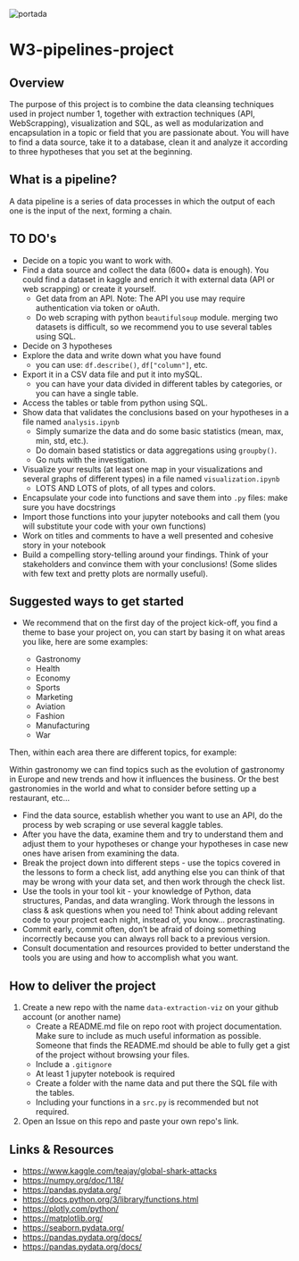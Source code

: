 ![portada](https://github.com/Ironhack-Data-Madrid-Enero-2021/W3-pipelines-project/blob/master/portadaw3.jpg)

# W3-pipelines-project

## Overview

The purpose of this project is to combine the data cleansing techniques used in project number 1, together with extraction techniques (API, WebScrapping), visualization and SQL, as well as modularization and encapsulation in a topic or field that you are passionate about. You will have to find a data source, take it to a database, clean it and analyze it according to three hypotheses that you set at the beginning.

## What is a pipeline?
A data pipeline is a series of data processes in which the output of each one is the input of the next, forming a chain.

## TO DO's 

- Decide on a topic you want to work with.
- Find a data source and collect the data (600+ data is enough).
	You could find a dataset in kaggle and enrich it with external data (API or web scrapping) or create it yourself.
	- Get data from an API.
	Note: The API you use may require authentication via token or oAuth.
	- Do web scraping with python `beautifulsoup` module.
	merging two datasets is difficult, so we recommend you to use several tables using SQL.
- Decide on 3 hypotheses
- Explore the data and write down what you have found
    - you can use: `df.describe()`, `df["column"]`, etc.
- Export it in a CSV data file and put it into mySQL.
	- you can have your data divided in different tables by categories, or you can have a single table.
- Access the tables or table from python using SQL.
- Show data that validates the conclusions based on your hypotheses in a file named `analysis.ipynb` 
	- Simply sumarize the data and do some basic statistics (mean, max, min, std, etc.).
	- Do domain based statistics or data aggregations using `groupby()`.
	- Go nuts with the investigation.
- Visualize your results (at least one map in your visualizations and several graphs of different types) in a file named `visualization.ipynb`
	- LOTS AND LOTS of plots, of all types and colors.	
- Encapsulate your code into functions and save them into `.py` files: make sure you have docstrings
- Import those functions into your jupyter notebooks and call them (you will substitute your code with your own functions)
- Work on titles and comments to have a well presented and cohesive story in your notebook
- Build a compelling story-telling around your findings. Think of your stakeholders and convince them with your conclusions! (Some slides with few text and pretty plots are normally useful).

## Suggested ways to get started

- We recommend that on the first day of the project kick-off, you find a theme to base your project on, you can start by basing it on what areas you like, here are some examples:

	- Gastronomy
	- Health
	- Economy
	- Sports
	- Marketing
	- Aviation
	- Fashion
	- Manufacturing
	- War

Then, within each area there are different topics, for example:

Within gastronomy we can find topics such as the evolution of gastronomy in Europe and new trends and how it influences the business. Or the best gastronomies in the world and what to consider before setting up a restaurant, etc…

- Find the data source, establish whether you want to use an API, do the process by web scraping or use several kaggle tables.
- After you have the data, examine them and try to understand them and adjust them to your hypotheses or change your hypotheses in case new ones have arisen from examining the data.
- Break the project down into different steps - use the topics covered in the lessons to form a check list, add anything else you can think of that may be wrong with your data set, and then work through the check list.
- Use the tools in your tool kit - your knowledge of Python, data structures, Pandas, and data wrangling. Work through the lessons in class & ask questions when you need to! Think about adding relevant code to your project each night, instead of, you know... procrastinating.
- Commit early, commit often, don’t be afraid of doing something incorrectly because you can always roll back to a previous version.
- Consult documentation and resources provided to better understand the tools you are using and how to accomplish what you want.

## How to deliver the project

1. Create a new repo with the name `data-extraction-viz` on your github account (or another name)
	- Create a README.md file on repo root with project documentation. Make sure to include as much useful information as possible. Someone that finds the README.md should be able to fully get a gist of the project without browsing your files.
	- Include a `.gitignore`
	- At least 1 jupyter notebook is required
	- Create a folder with the name data and put there the SQL file with the tables.
	- Including your functions in a `src.py` is recommended but not required.
2. Open an Issue on this repo and paste your own repo's link.

## Links & Resources

- <https://www.kaggle.com/teajay/global-shark-attacks>
- <https://numpy.org/doc/1.18/>
- <https://pandas.pydata.org/>
- https://docs.python.org/3/library/functions.html
- https://plotly.com/python/
- https://matplotlib.org/
- https://seaborn.pydata.org/
- https://pandas.pydata.org/docs/
- https://pandas.pydata.org/docs/
